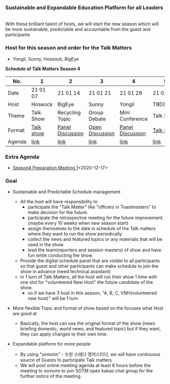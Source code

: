 
### Sustainable and Expandable Education Platform for all Leaders 
<br> With these brilliant talent of hosts, we will start the new season which will be more sustainable, predictable and accountable from the guest and participants

### Host for this season and order for the Talk Matters
* Yongil, Sunny, Hoseock, BigEye


**Schedule of Talk Matters Season 4**

| No. | 1 | 2 | 3 | 4 | 5 | 6 | 7 | 8 | 9 | 10 |
| --- | --- | --- | --- | --- | --- | --- | --- | --- | --- | --- |
| Date | 21 01 07 | 21 01 14 | 21 01 21 |21 01 28 | 21 02 04 | 21 02 11 | 21 02 18 | 21 02 25 | 21 03 04 | 21 03 11 |
| Host | Hoseock| BigEye | Sunny| Yongil | TBD(VNH)| Hoseock | Yongil| Sunny | TBD(VNH) | BigEye
| Theme | Talk Show | Recycling Topic | Group Debate | Mini Conference | Talk Show| Talk Show  | Mini Conference | Group Debate | Talk Show | Recycling Topic 
| Format | [Talk show](https://github.com/seock04/TalkMatters/blob/main/TalkMatters_Original_Format.md) | [Panel Discussion](https://github.com/seock04/TalkMatters/blob/main/TalkMatters_Panel_Discussion_format.md) | [Open Discussion](https://github.com/seock04/TalkMatters/blob/main/TalkMatters_Open_Discussion_format.md) | [Panel Discussion](https://github.com/seock04/TalkMatters/blob/main/TalkMatters_Panel_Discussion_format.md) | [Talk show](https://github.com/seock04/TalkMatters/blob/main/TalkMatters_Original_Format.md)| [Talk show](https://github.com/seock04/TalkMatters/blob/main/TalkMatters_Original_Format.md) | [Conference](https://github.com/seock04/TalkMatters/blob/main/TalkMatters_Panel_Discussion_format.md)| [Open Discussion](https://github.com/seock04/TalkMatters/blob/main/TalkMatters_Open_Discussion_format.md) | [Talk show](https://github.com/seock04/TalkMatters/blob/main/TalkMatters_Original_Format.md) | [Panel Discussion](https://github.com/seock04/TalkMatters/blob/main/TalkMatters_Panel_Discussion_format.md)
| Agenda | [link](./Season4_1st.md) | [link](./Season4_2nd.md) | [link](./Season4_3rd.md) | [link](./Season4_4th.md) | [link](./Season4_5th.md)| [link](./Season4_6th.md) | [link](./Season4_7th.md) | [link](./Season4_8th.md) | [link](./Season4_9th.md) | [link](./Season4_10th.md)


### Extra Agenda
* [Season4 Preparation Meeting 1](./Preparation%20Meeting%201%202020%2012%2017.md)<2020-12-17>

### Goal
* Sustainable and Predictable Schedule management
  * All the host will have responsibility to
    * participate the "Talk Matter" like "officers in Toastmasters" to make decision for the future.
    * participate the retrospective meeting for the future improvement.(maybe every 10 weeks when new season start)
    * assign themselves to the date in schedule of the Talk matters where they want to run the show periodically.
    * collect the news and featured topics or any materials that will be used in the show
    * lead the team(reporters and session masters) of show and have fun while conducting the show.
  * Provide the digital schedule panel that are visible to all participants so that guest and other participants can make schedule to join the show in advance (need technical assistant)
  * in 1 turn of Talk Matters, all the host will run their show 1 time with one slot for "volunteered New Host" the future candidate of the show.
    * so if we have 3 host in this season, "A, B, C, VNH(volunteered new host)" will be 1 turn

* More flexible Topic and format of show based on the focuses what Host are good at
  * Basically, the host can use the original format of the show (news briefing domestic, world news, and featured topic) but if they want, they can apply changes to their own time.

* Expandable platform for more people 
  * By using "somoim" - 수원 스테디 영어스터디, we will have continuous source of Guests to participate Talk matters 
  * We will post online meeting agenda at least 8 hours before the meeting to somoim to join SOTM open kakao chat group for the further notice of the meeting.


  

